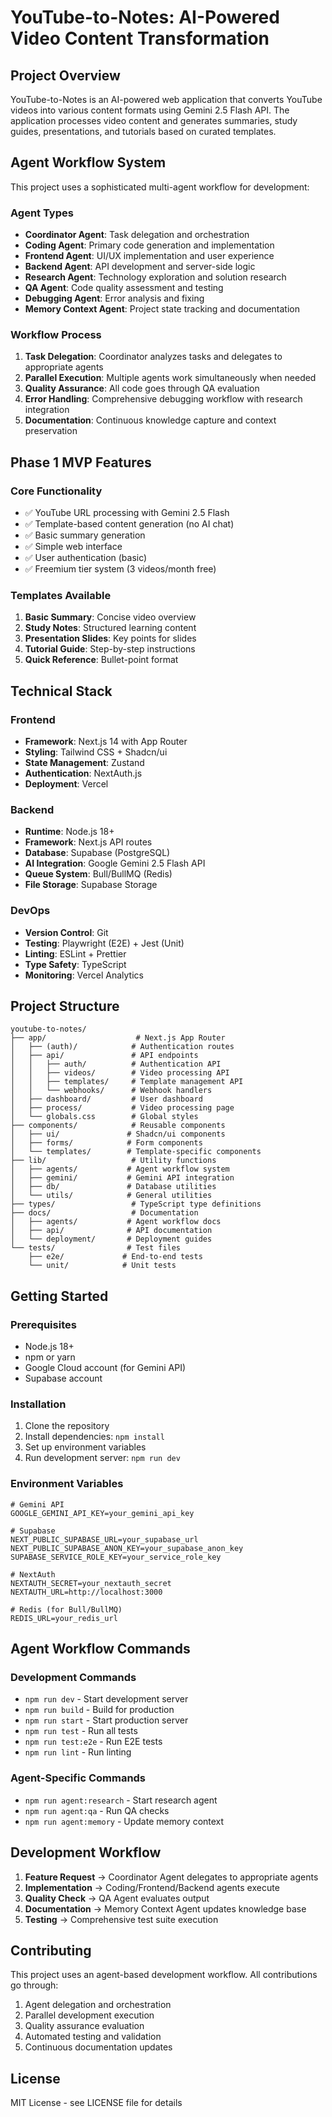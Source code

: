 # YouTube-to-Notes: AI-Powered Video Content Transformation

## Project Overview

YouTube-to-Notes is an AI-powered web application that converts YouTube videos into various content formats using Gemini 2.5 Flash API. The application processes video content and generates summaries, study guides, presentations, and tutorials based on curated templates.

## Agent Workflow System

This project uses a sophisticated multi-agent workflow for development:

### Agent Types
- **Coordinator Agent**: Task delegation and orchestration
- **Coding Agent**: Primary code generation and implementation
- **Frontend Agent**: UI/UX implementation and user experience
- **Backend Agent**: API development and server-side logic
- **Research Agent**: Technology exploration and solution research
- **QA Agent**: Code quality assessment and testing
- **Debugging Agent**: Error analysis and fixing
- **Memory Context Agent**: Project state tracking and documentation

### Workflow Process
1. **Task Delegation**: Coordinator analyzes tasks and delegates to appropriate agents
2. **Parallel Execution**: Multiple agents work simultaneously when needed
3. **Quality Assurance**: All code goes through QA evaluation
4. **Error Handling**: Comprehensive debugging workflow with research integration
5. **Documentation**: Continuous knowledge capture and context preservation

## Phase 1 MVP Features

### Core Functionality
- ✅ YouTube URL processing with Gemini 2.5 Flash
- ✅ Template-based content generation (no AI chat)
- ✅ Basic summary generation
- ✅ Simple web interface
- ✅ User authentication (basic)
- ✅ Freemium tier system (3 videos/month free)

### Templates Available
1. **Basic Summary**: Concise video overview
2. **Study Notes**: Structured learning content
3. **Presentation Slides**: Key points for slides
4. **Tutorial Guide**: Step-by-step instructions
5. **Quick Reference**: Bullet-point format

## Technical Stack

### Frontend
- **Framework**: Next.js 14 with App Router
- **Styling**: Tailwind CSS + Shadcn/ui
- **State Management**: Zustand
- **Authentication**: NextAuth.js
- **Deployment**: Vercel

### Backend
- **Runtime**: Node.js 18+
- **Framework**: Next.js API routes
- **Database**: Supabase (PostgreSQL)
- **AI Integration**: Google Gemini 2.5 Flash API
- **Queue System**: Bull/BullMQ (Redis)
- **File Storage**: Supabase Storage

### DevOps
- **Version Control**: Git
- **Testing**: Playwright (E2E) + Jest (Unit)
- **Linting**: ESLint + Prettier
- **Type Safety**: TypeScript
- **Monitoring**: Vercel Analytics

## Project Structure

```
youtube-to-notes/
├── app/                    # Next.js App Router
│   ├── (auth)/            # Authentication routes
│   ├── api/               # API endpoints
│   │   ├── auth/          # Authentication API
│   │   ├── videos/        # Video processing API
│   │   ├── templates/     # Template management API
│   │   └── webhooks/      # Webhook handlers
│   ├── dashboard/         # User dashboard
│   ├── process/           # Video processing page
│   └── globals.css        # Global styles
├── components/            # Reusable components
│   ├── ui/               # Shadcn/ui components
│   ├── forms/            # Form components
│   └── templates/        # Template-specific components
├── lib/                   # Utility functions
│   ├── agents/           # Agent workflow system
│   ├── gemini/           # Gemini API integration
│   ├── db/               # Database utilities
│   └── utils/            # General utilities
├── types/                 # TypeScript type definitions
├── docs/                  # Documentation
│   ├── agents/           # Agent workflow docs
│   ├── api/              # API documentation
│   └── deployment/       # Deployment guides
└── tests/                # Test files
    ├── e2e/             # End-to-end tests
    └── unit/            # Unit tests
```

## Getting Started

### Prerequisites
- Node.js 18+
- npm or yarn
- Google Cloud account (for Gemini API)
- Supabase account

### Installation
1. Clone the repository
2. Install dependencies: `npm install`
3. Set up environment variables
4. Run development server: `npm run dev`

### Environment Variables
```env
# Gemini API
GOOGLE_GEMINI_API_KEY=your_gemini_api_key

# Supabase
NEXT_PUBLIC_SUPABASE_URL=your_supabase_url
NEXT_PUBLIC_SUPABASE_ANON_KEY=your_supabase_anon_key
SUPABASE_SERVICE_ROLE_KEY=your_service_role_key

# NextAuth
NEXTAUTH_SECRET=your_nextauth_secret
NEXTAUTH_URL=http://localhost:3000

# Redis (for Bull/BullMQ)
REDIS_URL=your_redis_url
```

## Agent Workflow Commands

### Development Commands
- `npm run dev` - Start development server
- `npm run build` - Build for production
- `npm run start` - Start production server
- `npm run test` - Run all tests
- `npm run test:e2e` - Run E2E tests
- `npm run lint` - Run linting

### Agent-Specific Commands
- `npm run agent:research` - Start research agent
- `npm run agent:qa` - Run QA checks
- `npm run agent:memory` - Update memory context

## Development Workflow

1. **Feature Request** → Coordinator Agent delegates to appropriate agents
2. **Implementation** → Coding/Frontend/Backend agents execute
3. **Quality Check** → QA Agent evaluates output
4. **Documentation** → Memory Context Agent updates knowledge base
5. **Testing** → Comprehensive test suite execution

## Contributing

This project uses an agent-based development workflow. All contributions go through:
1. Agent delegation and orchestration
2. Parallel development execution
3. Quality assurance evaluation
4. Automated testing and validation
5. Continuous documentation updates

## License

MIT License - see LICENSE file for details

